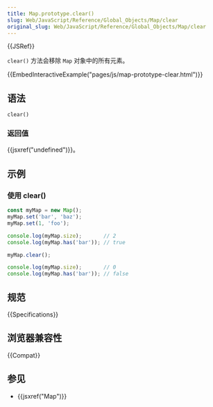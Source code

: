 ```yaml
---
title: Map.prototype.clear()
slug: Web/JavaScript/Reference/Global_Objects/Map/clear
original_slug: Web/JavaScript/Reference/Global_Objects/Map/clear
---
```


{{JSRef}}

`clear()` 方法会移除 `Map` 对象中的所有元素。

{{EmbedInteractiveExample("pages/js/map-prototype-clear.html")}}

## 语法

```js-nolint
clear()
```

### 返回值

{{jsxref("undefined")}}。

## 示例

### 使用 clear()

```js
const myMap = new Map();
myMap.set('bar', 'baz');
myMap.set(1, 'foo');

console.log(myMap.size);       // 2
console.log(myMap.has('bar')); // true

myMap.clear();

console.log(myMap.size);       // 0
console.log(myMap.has('bar')); // false
```

## 规范

{{Specifications}}

## 浏览器兼容性

{{Compat}}

## 参见

- {{jsxref("Map")}}
